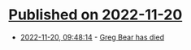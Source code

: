 # [Published on 2022-11-20](index.md)

* [2022-11-20, 09:48:14](https://news.ycombinator.com/item?id=33679668) - [Greg Bear has died](https://file770.com/greg-bear-1951-2022/)
